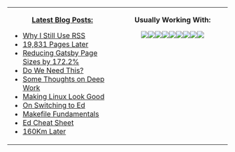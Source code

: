 <table><tr><td valign="top" width="50%">
  
<p align="center">
  <b><a href="https://0066cc.com">Latest Blog Posts:</a></b>
</p>

<!-- BLOG-POST-LIST:START -->
- [Why I Still Use RSS](https://atthis.link/blog/2021/rss.html)
- [19,831 Pages Later](https://atthis.link/blog/2021/19273pageslater.html)
- [Reducing Gatsby Page Sizes by 172.2%](https://atthis.link/blog/2020/gatsbyReduce.html)
- [Do We Need This?](https://atthis.link/blog/2020/brutalweb.html)
- [Some Thoughts on Deep Work](https://atthis.link/blog/2020/deepwork.html)
- [Making Linux Look Good](https://atthis.link/blog/2020/linuxGood.html)
- [On Switching to Ed](https://atthis.link/blog/2020/usingEd.html)
- [Makefile Fundamentals](https://atthis.link/blog/2020/makefile.html)
- [Ed Cheat Sheet](https://atthis.link/blog/2020/edCheat.html)
- [160Km Later](https://atthis.link/blog/2020/running.html)
<!-- BLOG-POST-LIST:END -->
</td>
<td valign="top" width="50%">
<p align="center">
  <b>Usually Working With:</b>
</p>
  
<p align="center">
<img src="https://img.shields.io/badge/c%20-%2300599C.svg?&style=for-the-badge&logo=c&logoColor=white"/><img src="https://img.shields.io/badge/c++%20-%2300599C.svg?&style=for-the-badge&logo=c%2B%2B&ogoColor=white"/><img src="https://img.shields.io/badge/html5%20-%23E34F26.svg?&style=for-the-badge&logo=html5&logoColor=white"/><img src="https://img.shields.io/badge/css3%20-%231572B6.svg?&style=for-the-badge&logo=css3&logoColor=white"/><img src="https://img.shields.io/badge/markdown-%23000000.svg?&style=for-the-badge&logo=markdown&logoColor=white"/><img src="https://img.shields.io/badge/shell_script%20-%23121011.svg?&style=for-the-badge&logo=gnu-bash&logoColor=white"/><img src="https://img.shields.io/badge/latex%20-%23008080.svg?&style=for-the-badge&logo=latex&logoColor=white"/><img src="https://img.shields.io/badge/kotlin-%230095D5.svg?&style=for-the-badge&logo=kotlin&logoColor=white"/><img src="https://img.shields.io/badge/ruby-%23CC342D.svg?&style=for-the-badge&logo=ruby&logoColor=white"/>
</p>

</td>

</tr></table>
